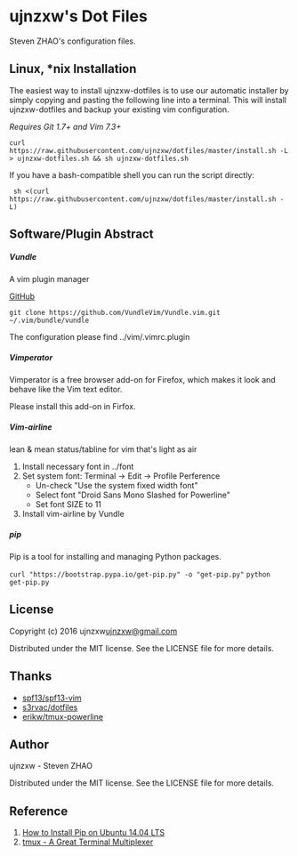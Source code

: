 ujnzxw's Dot Files
=====================

Steven ZHAO's configuration files.

Linux, \*nix Installation
------------
The easiest way to install ujnzxw-dotfiles is to use our automatic installer by simply copying and pasting the following line into a terminal. This will install ujnzxw-dotfiles and backup your existing vim configuration.

*Requires Git 1.7+ and Vim 7.3+*

```
curl https://raw.githubusercontent.com/ujnzxw/dotfiles/master/install.sh -L > ujnzxw-dotfiles.sh && sh ujnzxw-dotfiles.sh
```
If you have a bash-compatible shell you can run the script directly:

```
 sh <(curl https://raw.githubusercontent.com/ujnzxw/dotfiles/master/install.sh -L)
```




Software/Plugin Abstract
------------------------
#####  Vundle

A vim plugin manager

[GitHub](https://github.com/VundleVim/Vundle.vim)

`git clone https://github.com/VundleVim/Vundle.vim.git ~/.vim/bundle/vundle`

The configuration please find ../vim/.vimrc.plugin

##### Vimperator

Vimperator is a free browser add-on for Firefox, which makes it look and behave like the Vim text editor.

Please install this add-on in Firfox.

##### Vim-airline

lean & mean status/tabline for vim that's light as air

1. Install necessary font in ../font
2. Set system font:
   Terminal -> Edit -> Profile Perference
   - Un-check "Use the system fixed width font"
   - Select font "Droid Sans Mono Slashed for Powerline"
   - Set font SIZE to 11
3. Install vim-airline by Vundle

##### pip

Pip is a tool for installing and managing Python packages.

`curl "https://bootstrap.pypa.io/get-pip.py" -o "get-pip.py"`
`python get-pip.py`

License
-------

Copyright (c) 2016 ujnzxw<ujnzxw@gmail.com>

Distributed under the MIT license. See the LICENSE file for more details.


Thanks
------

- [spf13/spf13-vim](https://github.com/spf13/spf13-vim)
- [s3rvac/dotfiles](https://github.com/s3rvac/dotfiles)
- [erikw/tmux-powerline](https://github.com/erikw/tmux-powerline)

Author
------

ujnzxw - Steven ZHAO


Distributed under the MIT license. See the LICENSE file for more details.

Reference
---------
1. [How to Install Pip on Ubuntu 14.04 LTS](http://www.liquidweb.com/kb/how-to-install-pip-on-ubuntu-14-04-lts/)
2. [tmux - A Great Terminal Multiplexer](http://blog.chinaunix.net/attachment/attach/77/17/19/907717190c5d1d25c8b0c72bd53ad9c203af9561a.pdf)

